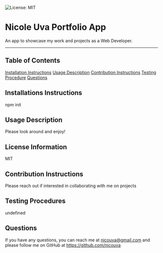 ![License: MIT](https://img.shields.io/badge/License-MIT-yellow.svg)
  # Nicole Uva Portfolio App
  An app to showcase my work and projects as a Web Developer.
  ***
  ## Table of Contents
  [Installation Instructions](#installation-instructions)
  [Usage Description](#license-information)
  [Contribution Instructions](#contribution-instructions)
  [Testing Procedure](#testing-procedure)
  [Questions](#questions)
  ## Installations Instructions
  npm init
  ## Usage Description
  Please look around and enjoy!
  ## License Information
  MIT
  ## Contribution Instructions
  Please reach out if interested in collaborating with me on projects
  ## Testing Procedures
  undefined
  ## Questions
  If you have any questions, you can reach me at nicouva@gmail.com and please follow me on GitHub at https://github.com/nicouva